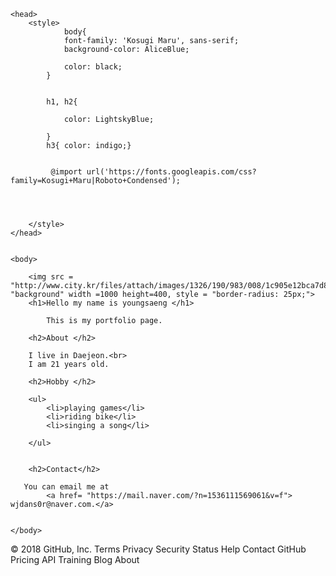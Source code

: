 <html>
	
		
			
	<head>
		<style>
			 	body{    
            	font-family: 'Kosugi Maru', sans-serif;
            	background-color: AliceBlue;
               
                color: black; 
            }
        
        
        	h1, h2{
            
            	color: LightskyBlue;
            
            }
            h3{ color: indigo;}
           
             
             @import url('https://fonts.googleapis.com/css?family=Kosugi+Maru|Roboto+Condensed');
		
        
        	
             
        </style>
	</head>


	<body>
        
        <img src = "http://www.city.kr/files/attach/images/1326/190/983/008/1c905e12bca7d835a872df537da940a9.jpg"alt "background" width =1000 height=400, style = "border-radius: 25px;">
		<h1>Hello my name is youngsaeng </h1>
       
        	This is my portfolio page.
        
        <h2>About </h2>
        
        I live in Daejeon.<br>
        I am 21 years old.
        
        <h2>Hobby </h2>
        
        <ul>
        	<li>playing games</li>
            <li>riding bike</li>
            <li>singing a song</li>
        
        </ul>
        
        
        <h2>Contact</h2>
        
       You can email me at 
            <a href= "https://mail.naver.com/?n=1536111569061&v=f"> wjdans0r@naver.com.</a>
        
      
	</body>


             
           
		
        
        	
             
        
</html>
© 2018 GitHub, Inc.
Terms
Privacy
Security
Status
Help
Contact GitHub
Pricing
API
Training
Blog
About
